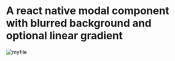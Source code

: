 # A react native modal component with blurred background and optional linear gradient

![myfile](https://github.com/aaronbesson/react-native-modal-blur-gradient/blob/master/demo.gif)
